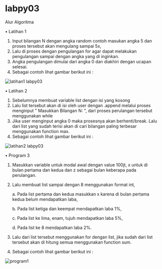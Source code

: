 # labpy03
Alur Algoritma

•	Latihan 1
1.	Input bilangan N dengan angka random contoh masukan angka 5 dan proses tersebut akan mengulang sampai 5x, 
2.	Lalu di proses dengan pengulangan for agar dapat melakukan pengulangan sampai dengan angka yang di inginkan.
3.	Angka pengulangan dimulai dari angka 0 dan diakhiri dengan ucapan selesai.
4.	Sebagai contoh lihat gambar berikut ini :

![latihan1 labpy03](https://user-images.githubusercontent.com/56258731/68991895-79373800-0896-11ea-8e01-5cafbd9d310e.JPG)

•	Latihan 2
1.	Sebelumnya membuat variable list dengan isi yang kosong 
2.	Lalu list tersebut akan di isi oleh user dengan .append melalui proses menginput " Masukkan Bilangan N: ", dari proses perulangan tersebut menggunakan while 
3.	Jika user menginput angka 0 maka prosesnya akan berhenti/break. Lalu dari list yang sudah terisi akan di cari bilangan paling terbesar menggunakan function max.
4.	Sebagai contoh lihat gambar berikut ini : 

![latihan2 labpy03](https://user-images.githubusercontent.com/56258731/68992025-37a78c80-0898-11ea-868a-46e6103b099f.JPG)

•	Program 3 
1.	Masukkan variable untuk modal awal dengan value 100jt, x untuk di bulan pertama dan kedua dan z sebagai bulan keberapa pada perulangan.
2.	Lalu membuat list sampai dengan 8 menggunakan format int,

    a.	Pada list pertama dan kedua masukkan x karena di bulan pertama kedua belum mendapatkan laba,
    
    b.	Pada list ketiga dan keempat mendapatkan laba 1%, 
    
    c.	Pada list ke lima, enam, tujuh mendapatkan laba 5%, 
    
    d.	Pada list ke 8 mendapatkan laba 2%. 
    
 3.	Lalu dari list tersebut menggunakan for dengan list, jika sudah dari list tersebut akan di hitung semua menggunakan function sum.
 4.	Sebagai contoh lihat gambar berikut ini :
 
 ![program1](https://user-images.githubusercontent.com/56258731/68992055-b43a6b00-0898-11ea-867f-4dc4c567f8f1.JPG)

